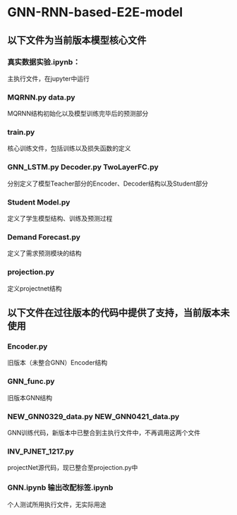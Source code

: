 # GNN-RNN-based-E2E-model
## 以下文件为当前版本模型核心文件
### 真实数据实验.ipynb：
主执行文件，在jupyter中运行
### MQRNN.py data.py
MQRNN结构初始化以及模型训练完毕后的预测部分
### train.py
核心训练文件，包括训练以及损失函数的定义
### GNN_LSTM.py Decoder.py TwoLayerFC.py
分别定义了模型Teacher部分的Encoder、Decoder结构以及Student部分
### Student Model.py
定义了学生模型结构、训练及预测过程
### Demand Forecast.py
定义了需求预测模块的结构
### projection.py
定义projectnet结构

## 以下文件在过往版本的代码中提供了支持，当前版本未使用
### Encoder.py
旧版本（未整合GNN）Encoder结构
### GNN_func.py 
旧版本GNN结构
### NEW_GNN0329_data.py NEW_GNN0421_data.py
GNN训练代码，新版本中已整合到主执行文件中，不再调用这两个文件
### INV_PJNET_1217.py
projectNet源代码，现已整合至projection.py中
### GNN.ipynb 输出改配标签.ipynb
个人测试所用执行文件，无实际用途


